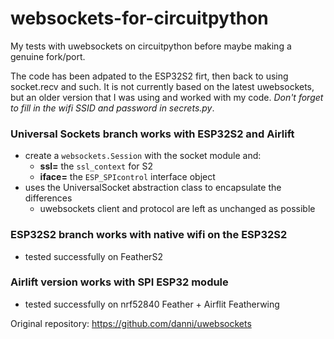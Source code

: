 # websockets-for-circuitpython
My tests with uwebsockets on circuitpython before maybe making a genuine fork/port.

The code has been adpated to the ESP32S2 firt, then back to using socket.recv and such. It is not currently based on the latest uwebsockets, but an older version that I was using and worked with my code. *Don't forget to fill in the wifi SSID and password in secrets.py*.

### Universal Sockets branch works with ESP32S2 and Airlift
-	create a `websockets.Session` with the socket module and:
	-	**ssl=** the `ssl_context` for S2
	-	**iface=** the `ESP_SPIcontrol` interface object
-	uses the UniversalSocket abstraction class to encapsulate the differences
	-	uwebsockets client and protocol are left as unchanged as possible

### ESP32S2 branch works with native wifi on the ESP32S2
-	tested successfully on FeatherS2

### Airlift version works with SPI ESP32 module
-	tested successfully on nrf52840 Feather + Airflit Featherwing

Original repository:
https://github.com/danni/uwebsockets
